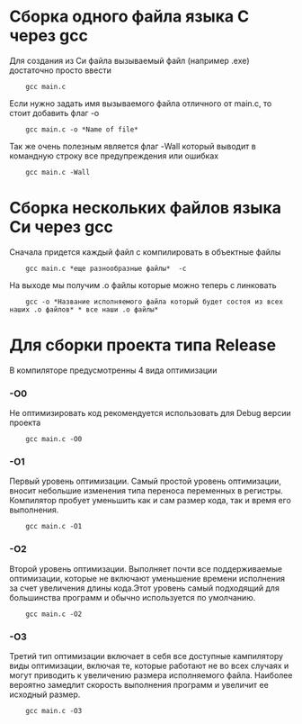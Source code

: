 # Сборка одного файла языка C через gcc 


 Для создания из Си файла вызываемый файл (например .exe) достаточно просто ввести
```
    gcc main.c 
```


Если нужно задать имя вызываемого файла отличного от main.c, то стоит добавить флаг -o

```
    gcc main.c -o *Name of file*
```

Так же очень полезным является флаг -Wall
который выводит в командную строку все предупреждения или ошибках
```
    gcc main.c -Wall
```




# Сборка нескольких файлов языка Си через gcc

Сначала придется каждый файл с компилировать в объектные файлы

```
    gcc main.c *еще разнообразные файлы*  -c 
```

На выходе мы получим .o файлы которые можно теперь с линковать
```
    gcc -o *Название исполняемого файла который будет состоя из всех наших .o файлов* * все наши .o файлы* 
```



# Для сборки проекта типа Release 

В компиляторе предусмотренны 4 вида оптимизации 

### -O0
Не оптимизировать код рекомендуется использовать для Debug версии проекта 
```
    gcc main.c -O0
```

### -O1
Первый  уровень оптимизации.
Самый простой уровень оптимизации, вносит небольшие изменения типа переноса переменных в регистры.
Компилятор пробует уменьшить как и сам размер кода, так и время его выполнения.
```
    gcc main.c -O1
```

### -O2
Второй уровень оптимизации.
Выполняет почти все поддерживаемые оптимизации, которые не включают уменьшение времени исполнения за счет увеличения длины кода.Этот уровень самый подходящий для большинства программ и обычно используется по умолчанию.
```
    gcc main.c -O2
```


### -O3
Третий тип оптимизации включает в себя все доступные кампилятору виды оптимизации, включая те, которые работают не во всех случаях и могут приводить к увеличению размера исполняемого файла.
Наиболее вероятно замедлит скорость выполнения программ и увеличит ее исходный размер.
```
    gcc main.c -O3
```